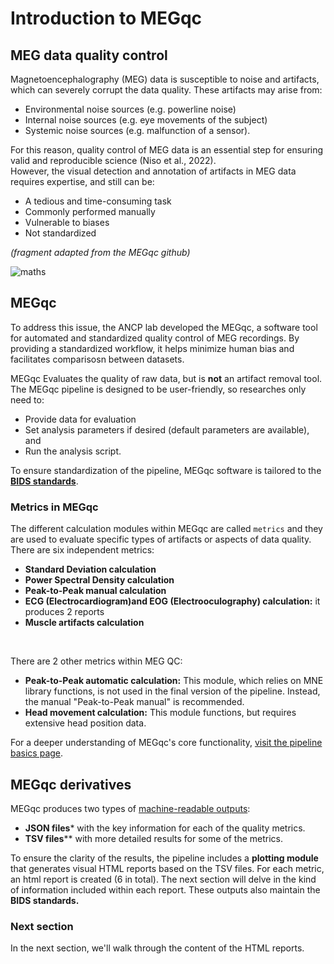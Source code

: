 # Introduction to MEGqc

## MEG data quality control
Magnetoencephalography (MEG) data is susceptible to  noise and artifacts, which can severely corrupt the data quality. These artifacts may arise from:
- Environmental noise sources (e.g. powerline noise)
- Internal noise sources (e.g. eye movements of the subject)
- Systemic noise sources (e.g. malfunction of a sensor).

For this reason, quality control of MEG data is an essential step for ensuring valid and reproducible science (Niso et al., 2022).  
However, the visual detection and annotation of artifacts in MEG data requires expertise, and still can be:
- A tedious and time-consuming task
- Commonly performed manually
- Vulnerable to biases
- Not standardized 

*(fragment adapted from the MEGqc github)* 

![maths](https://media1.tenor.com/m/DCycRQnBpOYAAAAd/math-hmm.gif)



## MEGqc
To address this issue, the ANCP lab developed the MEGqc, a software tool for automated and standardized quality control of MEG recordings. By providing a standardized workflow, it helps minimize human bias and facilitates comparisosn between datasets.

MEGqc Evaluates the quality of raw data, but is **not** an artifact removal tool. The MEGqc pipeline is designed to be user-friendly, so researches only need to:
- Provide data for evaluation
- Set analysis parameters if desired (default parameters are available), and 
- Run the analysis script.

To ensure standardization of the pipeline, MEGqc software is tailored to the [**BIDS standards**](details.md).


### Metrics in MEGqc
The different  calculation modules within MEGqc are called `metrics` and they are used to evaluate specific types of artifacts or aspects of data quality. There are six independent metrics:
- **Standard Deviation calculation**
- **Power Spectral Density calculation**
- **Peak-to-Peak manual calculation**
- **ECG (Electrocardiogram)and EOG (Electrooculography) calculation:** it produces 2 reports
- **Muscle artifacts calculation**
<br>  


There are 2 other metrics within MEG QC:
- **Peak-to-Peak automatic calculation:** This module, which relies on MNE library functions, is not used in the final version of the pipeline. Instead, the manual "Peak-to-Peak manual" is recommended.
- **Head movement calculation:** This module functions, but requires extensive head position data.

For a deeper understanding of MEGqc's core functionality, [visit the pipeline basics page](details.md).



## MEGqc derivatives  
MEGqc produces two types of [machine-readable outputs](details.md):
- **JSON files*** with the key information for each of the quality metrics.
- **TSV files**** with more detailed results for some of the metrics.

To ensure the clarity of the results, the pipeline includes a **plotting module** that generates visual HTML reports based on the TSV files. For each metric, an html report is created (6 in total). The next section will delve in the kind of information included within each report. These outputs also maintain the **BIDS standards.**


### Next section
In the next section, we'll walk through the content of the HTML reports.      

        
